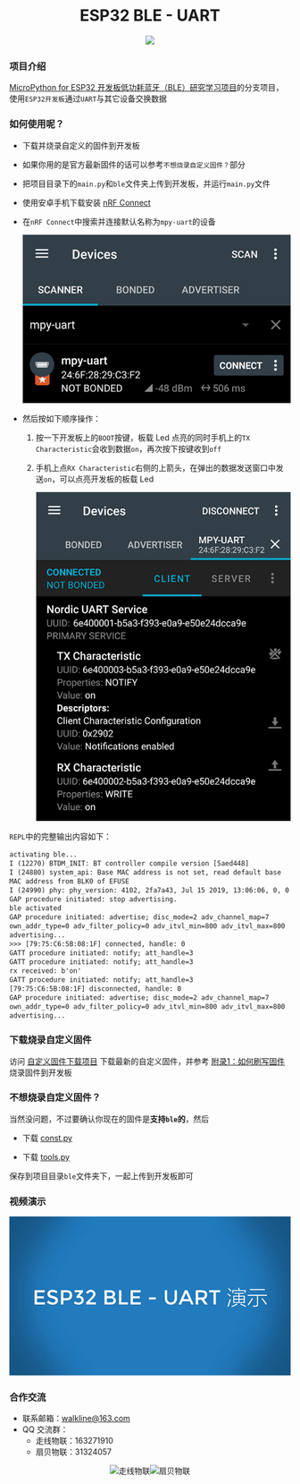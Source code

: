 <h1 align="center">ESP32 BLE - UART</h1>

<p align="center"><img src="https://img.shields.io/badge/Licence-MIT-green.svg?style=for-the-badge" /></p>

### 项目介绍

[MicroPython for ESP32 开发板低功耗蓝牙（BLE）研究学习项目](https://gitee.com/walkline/esp32-ble)的分支项目，使用`ESP32开发板`通过`UART`与其它设备交换数据

### 如何使用呢？

* 下载并烧录自定义的固件到开发板
* 如果你用的是官方最新固件的话可以参考`不想烧录自定义固件？`部分
* 把项目目录下的`main.py`和`ble`文件夹上传到开发板，并运行`main.py`文件
* 使用安卓手机下载安装 [nRF Connect](https://github.com/NordicSemiconductor/Android-nRF-Connect/releases)
* 在`nRF Connect`中搜索并连接默认名称为`mpy-uart`的设备

	![](images/scanner.png)

* 然后按如下顺序操作：
	1. 按一下开发板上的`BOOT`按键，板载 Led 点亮的同时手机上的`TX Characteristic`会收到数据`on`，再次按下按键收到`off`
	2. 手机上点`RX Characteristic`右侧的上箭头，在弹出的数据发送窗口中发送`on`，可以点亮开发板的板载 Led

		![](images/devices.png)

`REPL`中的完整输出内容如下：
```docs
activating ble...
I (12270) BTDM_INIT: BT controller compile version [5aed448]
I (24880) system_api: Base MAC address is not set, read default base MAC address from BLK0 of EFUSE
I (24990) phy: phy_version: 4102, 2fa7a43, Jul 15 2019, 13:06:06, 0, 0
GAP procedure initiated: stop advertising.
ble activated
GAP procedure initiated: advertise; disc_mode=2 adv_channel_map=7 own_addr_type=0 adv_filter_policy=0 adv_itvl_min=800 adv_itvl_max=800
advertising...
>>> [79:75:C6:5B:08:1F] connected, handle: 0
GATT procedure initiated: notify; att_handle=3
GATT procedure initiated: notify; att_handle=3
rx received: b'on'
GATT procedure initiated: notify; att_handle=3
[79:75:C6:5B:08:1F] disconnected, handle: 0
GAP procedure initiated: advertise; disc_mode=2 adv_channel_map=7 own_addr_type=0 adv_filter_policy=0 adv_itvl_min=800 adv_itvl_max=800
advertising...
```

### 下载烧录自定义固件

访问 [自定义固件下载项目](https://gitee.com/walkline/esp32_firmware) 下载最新的自定义固件，并参考 [附录1：如何刷写固件](https://gitee.com/walkline/esp32_firmware#%E9%99%84%E5%BD%951%E5%A6%82%E4%BD%95%E5%88%B7%E5%86%99%E5%9B%BA%E4%BB%B6) 烧录固件到开发板

### 不想烧录自定义固件？

当然没问题，不过要确认你现在的固件是**支持`ble`的**，然后

* 下载 [const.py](https://gitee.com/walkline/micropython-beacon-library/raw/master/ble/const.py)

* 下载 [tools.py](https://gitee.com/walkline/micropython-beacon-library/raw/master/ble/tools.py)

保存到项目目录`ble`文件夹下，一起上传到开发板即可

### 视频演示

[![](images/cover.png)](https://www.bilibili.com/video/BV1aQ4y1N7TM/)

### 合作交流

* 联系邮箱：<walkline@163.com>
* QQ 交流群：
    * 走线物联：163271910
    * 扇贝物联：31324057

<p align="center"><img src="https://gitee.com/walkline/WeatherStation/raw/docs/images/qrcode_walkline.png" width="300px" alt="走线物联"><img src="https://gitee.com/walkline/WeatherStation/raw/docs/images/qrcode_bigiot.png" width="300px" alt="扇贝物联"></p>
